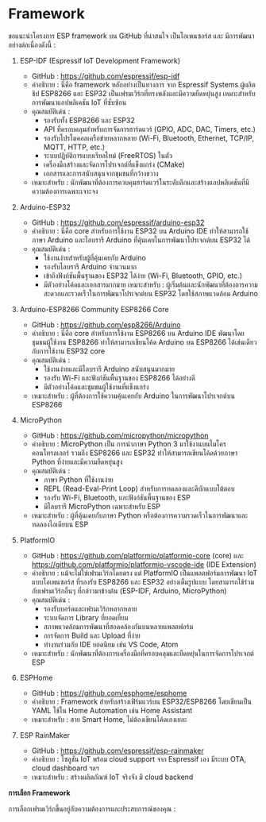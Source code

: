 # Framework

ขอแนะนำโครงการ ESP framework บน GitHub ที่น่าสนใจ เป็นโอเพนซอร์ส และ มีการพัฒนาอย่างต่อเนื่องดังนี้ :

1. ESP-IDF (Espressif IoT Development Framework)

    - GitHub : https://github.com/espressif/esp-idf
    - คำอธิบาย : นี่คือ framework หลักอย่างเป็นทางการ จาก Espressif Systems ผู้ผลิตชิป ESP8266 และ ESP32 เป็นเฟรมเวิร์กที่ทรงพลังและมีความยืดหยุ่นสูง เหมาะสำหรับการพัฒนาแอปพลิเคชัน IoT ที่ซับซ้อน
    - คุณสมบัติเด่น :
        - รองรับทั้ง ESP8266 และ ESP32
        - API ที่ครอบคลุมสำหรับการจัดการฮาร์ดแวร์ (GPIO, ADC, DAC, Timers, etc.)
        - รองรับโปรโตคอลเครือข่ายหลากหลาย (Wi-Fi, Bluetooth, Ethernet, TCP/IP, MQTT, HTTP, etc.)
        - ระบบปฏิบัติการแบบเรียลไทม์ (FreeRTOS) ในตัว
        - เครื่องมือสร้างและจัดการโปรเจกต์ที่แข็งแกร่ง (CMake)
        - เอกสารและการสนับสนุนจากชุมชนที่กว้างขวาง
    - เหมาะสำหรับ : นักพัฒนาที่ต้องการควบคุมฮาร์ดแวร์ในระดับลึกและสร้างแอปพลิเคชันที่มีความต้องการเฉพาะเจาะจง

2. Arduino-ESP32

    - GitHub : https://github.com/espressif/arduino-esp32
    - คำอธิบาย : นี่คือ core สำหรับการใช้งาน ESP32 บน Arduino IDE ทำให้สามารถใช้ภาษา Arduino และไลบรารี Arduino ที่คุ้นเคยในการพัฒนาโปรเจกต์บน ESP32 ได้
    - คุณสมบัติเด่น :
        - ใช้งานง่ายสำหรับผู้ที่คุ้นเคยกับ Arduino
        - รองรับไลบรารี Arduino จำนวนมาก
        - เข้าถึงฟังก์ชันพื้นฐานของ ESP32 ได้ง่าย (Wi-Fi, Bluetooth, GPIO, etc.)
        - มีตัวอย่างโค้ดและเอกสารมากมาย
    เหมาะสำหรับ : ผู้เริ่มต้นและนักพัฒนาที่ต้องการความสะดวกและรวดเร็วในการพัฒนาโปรเจกต์บน ESP32 โดยใช้สภาพแวดล้อม Arduino

3. Arduino-ESP8266 Community ESP8266 Core

    - GitHub : https://github.com/esp8266/Arduino
    - คำอธิบาย : นี่คือ core สำหรับการใช้งาน ESP8266 บน Arduino IDE พัฒนาโดยชุมชนผู้ใช้งาน ESP8266 ทำให้สามารถเขียนโค้ด Arduino บน ESP8266  ได้เช่นเดียวกับการใช้งาน ESP32 core
    - คุณสมบัติเด่น :
        - ใช้งานง่ายและมีไลบรารี Arduino สนับสนุนมากมาย
        - รองรับ Wi-Fi และฟังก์ชันพื้นฐานของ ESP8266 ได้อย่างดี
        - มีตัวอย่างโค้ดและชุมชนผู้ใช้งานที่แข็งแกร่ง
    - เหมาะสำหรับ : ผู้ที่ต้องการใช้ความคุ้นเคยกับ Arduino ในการพัฒนาโปรเจกต์บน ESP8266

4. MicroPython

    - GitHub : https://github.com/micropython/micropython
    - คำอธิบาย : MicroPython เป็น การนำภาษา Python 3 มาใช้งานบนไมโครคอนโทรลเลอร์ รวมถึง ESP8266 และ ESP32 ทำให้สามารถเขียนโค้ดด้วยภาษา Python ที่ง่ายและมีความยืดหยุ่นสูง
    - คุณสมบัติเด่น :
        - ภาษา Python ที่ใช้งานง่าย
        - REPL (Read-Eval-Print Loop) สำหรับการทดลองและดีบักแบบโต้ตอบ
        - รองรับ Wi-Fi, Bluetooth, และฟังก์ชันพื้นฐานของ ESP
        - มีไลบรารี MicroPython เฉพาะสำหรับ ESP
    - เหมาะสำหรับ : ผู้ที่คุ้นเคยกับภาษา Python หรือต้องการความรวดเร็วในการพัฒนาและทดลองไอเดียบน ESP

5. PlatformIO

    - GitHub : https://github.com/platformio/platformio-core (core) และ https://github.com/platformio/platformio-vscode-ide (IDE Extension)
    - คำอธิบาย : แม้จะไม่ใช่เฟรมเวิร์กโดยตรง แต่ PlatformIO เป็นแพลตฟอร์มการพัฒนา IoT แบบโอเพนซอร์ส ที่รองรับ ESP8266 และ ESP32 อย่างเต็มรูปแบบ โดยสามารถใช้ร่วมกับเฟรมเวิร์กอื่นๆ ที่กล่าวมาข้างต้น (ESP-IDF, Arduino, MicroPython)
    - คุณสมบัติเด่น :
        - รองรับบอร์ดและเฟรมเวิร์กหลากหลาย
        - ระบบจัดการ Library ที่ยอดเยี่ยม
        - สภาพแวดล้อมการพัฒนาที่สอดคล้องกันบนหลายแพลตฟอร์ม
        - การจัดการ Build และ Upload ที่ง่าย
        - ทำงานร่วมกับ IDE ยอดนิยม เช่น VS Code, Atom
    - เหมาะสำหรับ : นักพัฒนาที่ต้องการเครื่องมือที่ครอบคลุมและยืดหยุ่นในการจัดการโปรเจกต์ ESP

6. ESPHome

    - GitHub : https://github.com/esphome/esphome
    - คำอธิบาย : Framework สำหรับสร้างเฟิร์มแวร์บน ESP32/ESP8266 โดยเขียนเป็น YAML ใช้ใน Home Automation เช่น Home Assistant
    - เหมาะสำหรับ : สาย Smart Home, ไม่ต้องเขียนโค้ดเองเยอะ

7. ESP RainMaker

    - GitHub : https://github.com/espressif/esp-rainmaker
    - คำอธิบาย : โซลูชัน IoT พร้อม cloud support จาก Espressif เอง มีระบบ OTA, cloud dashboard ฯลฯ
    - เหมาะสำหรับ : สร้างผลิตภัณฑ์ IoT จริงจัง มี cloud backend

**การเลือก Framework**

การเลือกเฟรมเวิร์กขึ้นอยู่กับความต้องการและประสบการณ์ของคุณ :
